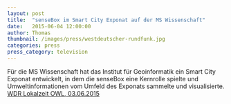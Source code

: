 ```yaml
---
layout: post
title:  "senseBox im Smart City Exponat auf der MS Wissenschaft"
date:   2015-06-04 12:00:00
author: Thomas
thumbnail: /images/press/westdeutscher-rundfunk.jpg
categories: press
press_category: television
---
```

Für die MS Wissenschaft hat das Institut für Geoinformatik ein Smart City Exponat entwickelt, in dem die senseBox eine Kernrolle spielte und Umweltinformationen vom Umfeld des Exponats sammelte und visualisierte.
<a href="https://www.youtube.com/watch?v=0vWqIN8XmYI" target="_blank">WDR Lokalzeit OWL, 03.06.2015</a>

